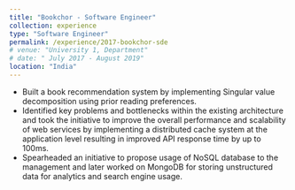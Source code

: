 ```yaml
---
title: "Bookchor - Software Engineer"
collection: experience
type: "Software Engineer"
permalink: /experience/2017-bookchor-sde
# venue: "University 1, Department"
# date: " July 2017 - August 2019"
location: "India"
---
```


- Built a book recommendation system by implementing Singular value decomposition using prior reading preferences.
- Identified key problems and bottlenecks within the existing architecture and took the initiative to improve the overall performance and scalability of web services by implementing a distributed cache system at the application level resulting in improved API response time by up to 100ms.
- Spearheaded an initiative to propose usage of NoSQL database to the management and later worked on MongoDB for storing unstructured data for analytics and search engine usage.